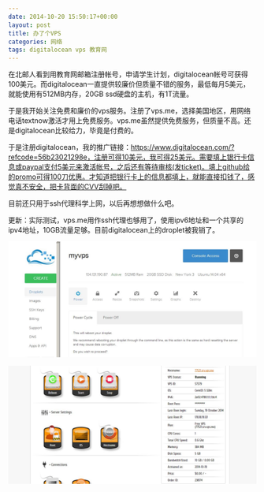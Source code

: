 ```yaml
---
date: 2014-10-20 15:50:17+00:00
layout: post
title: 办了个VPS
categories: 网络
tags: digitalocean vps 教育网
---
```


在北邮人看到用教育网邮箱注册帐号，申请学生计划，digitalocean帐号可获得100美元。而digitalocean一直提供较廉价但质量不错的服务，最低每月5美元，就能使用有512MB内存，20GB ssd硬盘的主机，有1T流量。

于是我开始关注免费和廉价的vps服务。注册了vps.me，选择美国地区，用网络电话textnow激活才用上免费服务。vps.me虽然提供免费服务，但质量不高。还是digitalocean比较给力，毕竟是付费的。

于是注册digitalocean，我的推广链接：https://www.digitalocean.com/?refcode=56b23021298e，注册可得10美元，我可得25美元。需要填上银行卡信息或paypal支付5美元来激活帐号，之后还有等待审核(发ticket)。填上github给的promo可得100刀优惠。才知道把银行卡上的信息都填上，就能直接扣钱了，感觉真不安全，把卡背面的CVV刮掉吧。

目前还只用于ssh代理科学上网，以后再想想做什么吧。

更新：实际测试，vps.me用作ssh代理也够用了，使用ipv6地址和一个共享的ipv4地址，10GB流量足够。目前digitalocean上的droplet被我销了。

![](/album/vps/digitalocean.JPG)

![](/album/vps/vpsme.JPG)